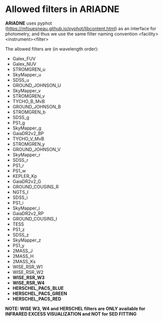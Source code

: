 # Allowed filters in ARIADNE
**ARIADNE** uses pyphot (<https://mfouesneau.github.io/pyphot/libcontent.html>) as an interface for photometry, and thus we use the same filter naming convention \<facility\>\<instrument\>\<filter\>

The allowed filters are (in wavelength order):

- Galex\_FUV
- Galex\_NUV
- STROMGREN\_u
- SkyMapper\_u
- SDSS\_u
- GROUND\_JOHNSON\_U
- SkyMapper\_v
- STROMGREN\_v
- TYCHO\_B\_MvB
- GROUND\_JOHNSON\_B
- STROMGREN\_b
- SDSS\_g
- PS1\_g
- SkyMapper\_g
- GaiaDR2v2\_BP
- TYCHO\_V\_MvB
- STROMGREN\_y
- GROUND\_JOHNSON\_V
- SkyMapper\_r
- SDSS\_r
- PS1\_r
- PS1\_w
- KEPLER\_Kp
- GaiaDR2v2\_G
- GROUND\_COUSINS\_R
- NGTS\_I
- SDSS\_i
- PS1\_i
- SkyMapper\_i
- GaiaDR2v2\_RP
- GROUND\_COUSINS\_I
- TESS
- PS1\_z
- SDSS\_z
- SkyMapper\_z
- PS1\_y
- 2MASS\_J
- 2MASS\_H
- 2MASS\_Ks
- WISE\_RSR\_W1
- WISE\_RSR\_W2
- **WISE\_RSR\_W3**
- **WISE\_RSR\_W4**
- **HERSCHEL\_PACS\_BLUE**
- **HERSCHEL\_PACS\_GREEN**
- **HERSCHEL\_PACS\_RED**

**NOTE: WISE W3, W4 and HERSCHEL filters are ONLY available for INFRARED EXCESS VISUALIZATION and NOT for SED FITTING**